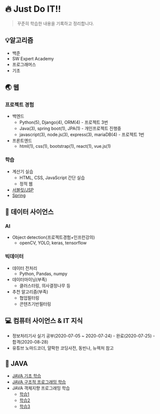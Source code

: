 # :fire: Just Do IT!!

> 꾸준히 학습한 내용을 기록하고 정리합니다.



## :bulb: ​알고리즘

- 백준
- SW Expert Academy
- 프로그래머스
- 기초



## :earth_asia: ​웹

### 프로젝트 경험

- 백엔드
  - Python(5), Django(4), ORM(4) - 프로젝트 3번
  - Java(3), spring boot(1), JPA(1) - 개인프로젝트 진행중
  - javascript(3), node.js(3), express(3), mariaDB(4) - 프로젝트 1번
- 프론트엔드
  - html(1), css(1), bootstrap(1), react(1), vue.js(1)

### 학습

- 계산기 실습
  - HTML, CSS, JavaScript 간단 실습
  - 정적 웹
- [서블릿/JSP](웹/servlet_JSP_study.md)
- [Spring](웹/Spring_study.md)



## :mag_right: ​데이터 사이언스

### AI

- Object detection(프로젝트경험+인프런강의)
  - openCV, YOLO, keras, tensorflow

### 빅데이터

- 데이터 전처리
  - Python, Pandas, numpy
- 데이터마이닝(부족)
  - 클러스터링, 의사결정나무 등
- 추천 알고리즘(부족)
  - 협업필터링
  - 콘텐츠기반필터링



## :computer: ​컴퓨터 사이언스 & IT 지식

- 정보처리기사 실기 공부(2020-07-05 ~ 2020-07-24) - 완료(2020-07-25) - 합격(2020-08-28)
- 유튜브 노마드코더, 얄팍한 코딩사전, 동빈나, 뉴렉처 참고



## :closed_book: ​JAVA

- [JAVA 기초 학습](JAVA/JAVA_Programming.md)
- [JAVA 구조적 프로그래밍 학습](JAVA/Structured_JAVA.md)
- JAVA 객체지향 프로그래밍 학습
  - [학습1](JAVA/OOP_JAVA_1.md)
  - [학습2](JAVA/OOP_JAVA_2.md)
  - [학습3](JAVA/OOP_JAVA_3.md)



